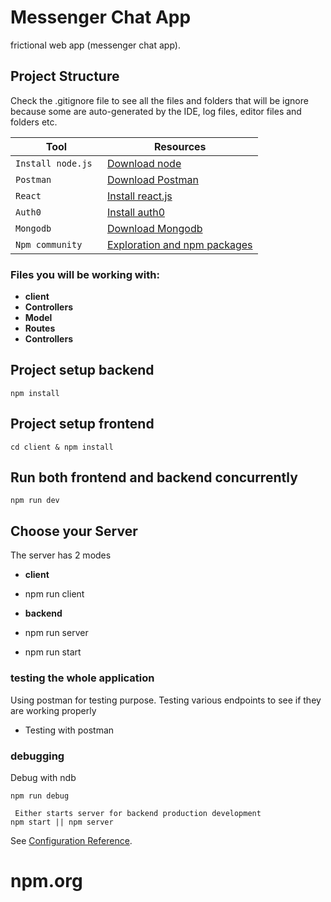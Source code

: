 # Messenger Chat App

 frictional web app (messenger chat app). 

## Project Structure
 
Check the .gitignore file to see all the files and folders that will be ignore because some are auto-generated by the IDE, log files, editor files and folders etc.


| Tool | Resources |
| --- | --- |
| `Install node.js ` | [Download node ](https://nodejs.org/en/download/) |
| `Postman ` | [Download Postman ](https://www.postman.com/downloads/) |
| `React` | [Install react.js](reactjs.org/) |
| `Auth0` | [Install auth0](https://www.auth0.com/) |
| `Mongodb  ` |  [Download Mongodb](https://www.mongodb.com/try/download/compass) |
| `Npm community` | [Exploration and npm packages](https://www.npmjs.com/) |






### Files you will be working with:

- <b>client </b> 
- <b>Controllers </b> 
- <b> Model </b>  
- <b> Routes </b> 
- <b>Controllers </b> 






## Project setup backend

```
npm install
```



## Project setup frontend

```
cd client & npm install
```


## Run both frontend and backend concurrently

```
npm run dev
```


## Choose your  Server   
The server has 2 modes 

- <b> client </b> 
- npm run client 


- <b> backend </b> 
- npm run server
- npm run start


### testing the whole application
Using postman for testing purpose. Testing various endpoints to see if they are working properly
-  Testing with postman


### debugging
 Debug with ndb

```
npm run debug
```



```
 Either starts server for backend production development 
npm start || npm server
```

See [Configuration Reference](`https://www.npmjs.com/`).
# npm.org